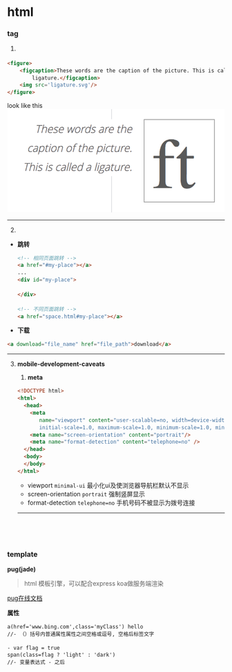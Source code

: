 # html

### tag
1. <figure>

```html
<figure>
    <figcaption>These words are the caption of the picture. This is called a
        ligature.</figcaption>
    <img src='ligature.svg'/>
</figure>
```

look like this ![figure](./imgs/figure.png)

------



2. 

* **<a> 跳转**

   ```html
   <!-- 相同页面跳转 -->
   <a href="#my-place"></a>
   ...
   <div id="my-place">
       
   </div>
   
   <!-- 不同页面跳转 -->
   <a href="space.html#my-place"></a>
   ```
* <a> **下载**
```html
<a download="file_name" href="file_path">download</a>
```



------



3. **mobile-development-caveats**

   1. **meta**

   ```html
   <!DOCTYPE html>
   <html>
     <head>
       <meta 
          name="viewport" content="user-scalable=no, width=device-width, 
          initial-scale=1.0, maximum-scale=1.0, minimum-scale=1.0, minimal-ui"/>
       <meta name="screen-orientation" content="portrait"/>
       <meta name="format-detection" content="telephone=no" />
     </head>
     <body>
     </body>
   </html>
   ```

   * viewport `minimal-ui`  最小化ui及使浏览器导航栏默认不显示
   * screen-orientation `portrait` 强制竖屏显示
   * format-detection `telephone=no` 手机号码不被显示为拨号连接

   ------

   ​

   ​
### template



**pug(jade)**

> html 模板引擎，可以配合express koa做服务端渲染 

[pug在线文档](https://pugjs.org/language/attributes.html) 

**属性**

```jade
a(href='www.bing.com',class='myClass') hello
//- （）括号内普通属性属性之间空格或逗号, 空格后标签文字

- var flag = true
span(class=flag ? 'light' : 'dark')
//- 变量表达式 - 之后
```

